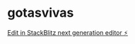 # gotasvivas

[Edit in StackBlitz next generation editor ⚡️](https://stackblitz.com/~/github.com/Xcellentshop/gotasvivas)